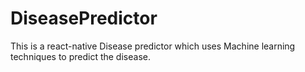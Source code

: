 # DiseasePredictor
This is a react-native Disease predictor which uses Machine learning techniques to predict the disease.
